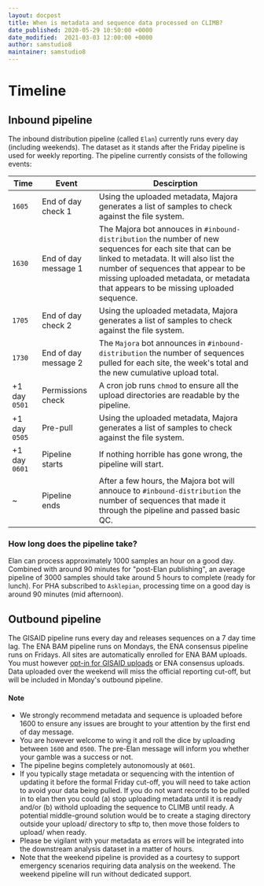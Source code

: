 ```yaml
---
layout: docpost
title: When is metadata and sequence data processed on CLIMB?
date_published: 2020-05-29 10:50:00 +0000
date_modified:  2021-03-03 12:00:00 +0000
author: samstudio8
maintainer: samstudio8
---
```


# Timeline
## Inbound pipeline

The inbound distribution pipeline (called `Elan`) currently runs every day (including weekends). 
The dataset as it stands after the Friday pipeline is used for weekly reporting.
The pipeline currently consists of the following events:

| Time    | Event | Descirption |
|---------|-------|-------------|
| `1605` | End of day check 1 | Using the uploaded metadata, Majora generates a list of samples to check against the file system. |
| `1630` | End of day message 1 | The Majora bot annouces in `#inbound-distribution` the number of new sequences for each site that can be linked to metadata. It will also list the number of sequences that appear to be missing uploaded metadata, or metadata that appears to be missing uploaded sequence. |
| `1705` | End of day check 2 | Using the uploaded metadata, Majora generates a list of samples to check against the file system. |
| `1730` | End of day message 2 | The `Majora` bot announces in `#inbound-distribution` the number of sequences pulled for each site, the week's total and the new cumulative upload total. |
| +1 day `0501` | Permissions check | A cron job runs `chmod` to ensure all the upload directories are readable by the pipeline. |
| +1 day `0505` | Pre-pull | Using the uploaded metadata, Majora generates a list of samples to check against the file system. |
| +1 day `0601` | Pipeline starts | If nothing horrible has gone wrong, the pipeline will start. |
| ~  | Pipeline ends | After a few hours, the Majora bot will annouce to `#inbound-distribution` the number of sequences that made it through the pipeline and passed basic QC. |

### How long does the pipeline take?

Elan can process approximately 1000 samples an hour on a good day. Combined with around 90 minutes for "post-Elan publishing", an average pipeline of 3000 samples should take around 5 hours to complete (ready for lunch). For PHA subscribed to `Asklepian`, processing time on a good day is around 90 minutes (mid afternoon).

## Outbound pipeline
The GISAID pipeline runs every day and releases sequences on a 7 day time lag. The ENA BAM pipeline runs on Mondays, the ENA consensus pipeline runs on Fridays. All sites are automatically enrolled for ENA BAM uploads. You must however [opt-in for GISAID uploads](gisaid) or ENA consensus uploads. Data uploaded over the weekend will miss the official reporting cut-off, but will be included in Monday's outbound pipeline.

#### Note

* We strongly recommend metadata and sequence is uploaded before 1600 to ensure any issues are brought to your attention by the first end of day message.
* You are however welcome to wing it and roll the dice by uploading between `1600` and `0500`. The pre-Elan message will inform you whether your gamble was a success or not.
* The pipeline begins completely autonomously at `0601`.
* If you typically stage metadata or sequencing with the intention of updating it before the formal Friday cut-off, you will need to take action to avoid your data being pulled. If you do not want records to be pulled in to elan then you could (a) stop uploading metadata until it is ready and/or (b) withold uploading the sequence to CLIMB until ready. A potential middle-ground solution would be to create a staging directory outside your upload/ directory to sftp to, then move those folders to upload/ when ready.
* Please be vigilant with your metadata as errors will be integrated into the downstream analysis dataset in a matter of hours.
* Note that the weekend pipeline is provided as a courtesy to support emergency scenarios requiring data analysis on the weekend. The weekend pipeline will run without dedicated support.
